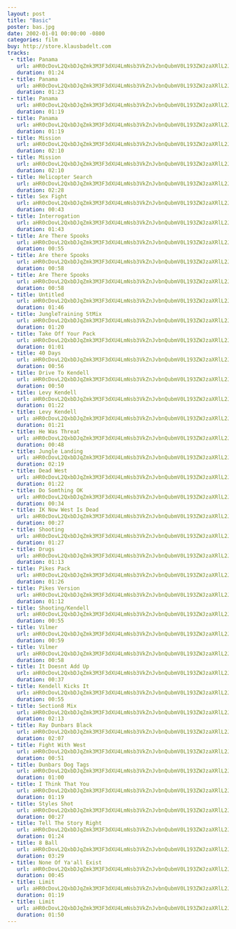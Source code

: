 ```yaml
---
layout: post
title: "Basic"
poster: bas.jpg
date: 2002-01-01 00:00:00 -0800
categories: film
buy: http://store.klausbadelt.com
tracks:
 - title: Panama
   url: aHR0cDovL2QxbDJqZmk3M3F3dXU4LmNsb3VkZnJvbnQubmV0L193ZWJzaXRlL2Jhcy8xbTJBLjIgUGFuYW1hIFN0TWl4Lm1wMw==
   duration: 01:24
 - title: Panama
   url: aHR0cDovL2QxbDJqZmk3M3F3dXU4LmNsb3VkZnJvbnQubmV0L193ZWJzaXRlL2Jhcy8xbTJBLjMgUGFuYW1hIFN0TWl4Lm1wMw==
   duration: 01:23
 - title: Panama
   url: aHR0cDovL2QxbDJqZmk3M3F3dXU4LmNsb3VkZnJvbnQubmV0L193ZWJzaXRlL2Jhcy8xbTJCLjEgUGFuYW1hIFN0TWl4Lm1wMw==
   duration: 01:19
 - title: Panama
   url: aHR0cDovL2QxbDJqZmk3M3F3dXU4LmNsb3VkZnJvbnQubmV0L193ZWJzaXRlL2Jhcy8xbTJyZXYuMXIgUGFuYW1hIFN0TWl4Lm1wMw==
   duration: 01:19
 - title: Mission
   url: aHR0cDovL2QxbDJqZmk3M3F3dXU4LmNsb3VkZnJvbnQubmV0L193ZWJzaXRlL2Jhcy8xbTMuMiBNaXNzaW9uIFN0TWl4Lm1wMw==
   duration: 02:10
 - title: Mission
   url: aHR0cDovL2QxbDJqZmk3M3F3dXU4LmNsb3VkZnJvbnQubmV0L193ZWJzaXRlL2Jhcy8xbTMuMiBNaXNzaW9uU3RNaXgtTk9STV8wMS5tcDM=
   duration: 02:10
 - title: Helicopter Search
   url: aHR0cDovL2QxbDJqZmk3M3F3dXU4LmNsb3VkZnJvbnQubmV0L193ZWJzaXRlL2Jhcy8xbTQuMyBIZWxpY29wdGVyU2VhcmNoIFN0TWl4Lm1wMw==
   duration: 02:28
 - title: Sex Fight
   url: aHR0cDovL2QxbDJqZmk3M3F3dXU4LmNsb3VkZnJvbnQubmV0L193ZWJzaXRlL2Jhcy8wOCA0bTI4LjAgU2V4RmlnaHQgU3RNaXgubXAz
   duration: 00:43
 - title: Interrogation
   url: aHR0cDovL2QxbDJqZmk3M3F3dXU4LmNsb3VkZnJvbnQubmV0L193ZWJzaXRlL2Jhcy8xbTUuMCBJbnRlcnJvZ2F0aW9uIFN0TWl4Lm1wMw==
   duration: 01:43
 - title: Are There Spooks
   url: aHR0cDovL2QxbDJqZmk3M3F3dXU4LmNsb3VkZnJvbnQubmV0L193ZWJzaXRlL2Jhcy8xbTYuMSBBcmVUaGVyZVNwb29rcyBTdE1peC5tcDM=
   duration: 00:55
 - title: Are there Spooks
   url: aHR0cDovL2QxbDJqZmk3M3F3dXU4LmNsb3VkZnJvbnQubmV0L193ZWJzaXRlL2Jhcy8xbTYuMiBBcmUgdGhlcmUgU3Bvb2tzIFN0TWl4Lm1wMw==
   duration: 00:58
 - title: Are There Spooks
   url: aHR0cDovL2QxbDJqZmk3M3F3dXU4LmNsb3VkZnJvbnQubmV0L193ZWJzaXRlL2Jhcy8xbTYuNSBBcmVUaGVyZVNwb29rc1N0TWl4Lm1wMw==
   duration: 00:58
 - title: Untitled
   url: aHR0cDovL2QxbDJqZmk3M3F3dXU4LmNsb3VkZnJvbnQubmV0L193ZWJzaXRlL2Jhcy8xbTcuMSBTdE1peC5tcDM=
   duration: 01:46
 - title: JungleTraining StMix
   url: aHR0cDovL2QxbDJqZmk3M3F3dXU4LmNsb3VkZnJvbnQubmV0L193ZWJzaXRlL2Jhcy8ybTkuNCBKdW5nbGVUcmFpbmluZyBTdE1peC5tcDM=
   duration: 01:20
 - title: Take Off Your Pack
   url: aHR0cDovL2QxbDJqZmk3M3F3dXU4LmNsb3VkZnJvbnQubmV0L193ZWJzaXRlL2Jhcy8ybTEwLjMgVGFrZU9mZllvdXJQYWNrIFN0TWl4Lm1wMw==
   duration: 01:01
 - title: 40 Days
   url: aHR0cDovL2QxbDJqZmk3M3F3dXU4LmNsb3VkZnJvbnQubmV0L193ZWJzaXRlL2Jhcy8ybTExLjMgNDBEYXlzIFN0TWl4Lm1wMw==
   duration: 00:56
 - title: Drive To Kendell
   url: aHR0cDovL2QxbDJqZmk3M3F3dXU4LmNsb3VkZnJvbnQubmV0L193ZWJzaXRlL2Jhcy8ybTEyLjIgRHJpdmVUb0tlbmRlbGwgU3RNaXgubXAz
   duration: 00:50
 - title: Levy Kendell
   url: aHR0cDovL2QxbDJqZmk3M3F3dXU4LmNsb3VkZnJvbnQubmV0L193ZWJzaXRlL2Jhcy8ybTEzLjQgTGV2eUtlbmRlbGwgU3RNaXgubXAz
   duration: 01:22
 - title: Levy Kendell
   url: aHR0cDovL2QxbDJqZmk3M3F3dXU4LmNsb3VkZnJvbnQubmV0L193ZWJzaXRlL2Jhcy8ybTEzLjUgTGV2eUtlbmRlbGwgU3RNaXgubXAz
   duration: 01:21
 - title: He Was Threat
   url: aHR0cDovL2QxbDJqZmk3M3F3dXU4LmNsb3VkZnJvbnQubmV0L193ZWJzaXRlL2Jhcy8ybTE0LjAgIEhlV2FzVGhyZWF0IFN0TWl4Lm1wMw==
   duration: 00:48
 - title: Jungle Landing
   url: aHR0cDovL2QxbDJqZmk3M3F3dXU4LmNsb3VkZnJvbnQubmV0L193ZWJzaXRlL2Jhcy8ybTE1LjcgSnVuZ2xlTGFuZGluZyBTdE1peC5tcDM=
   duration: 02:19
 - title: Dead West
   url: aHR0cDovL2QxbDJqZmk3M3F3dXU4LmNsb3VkZnJvbnQubmV0L193ZWJzaXRlL2Jhcy8zbTE2LjIgRGVhZFdlc3QgU3RNaXgubXAz
   duration: 01:22
 - title: Do Somthing OK
   url: aHR0cDovL2QxbDJqZmk3M3F3dXU4LmNsb3VkZnJvbnQubmV0L193ZWJzaXRlL2Jhcy8zbTE3LjEgRG9Tb210aGluZ09LIFN0TWl4Lm1wMw==
   duration: 00:34
 - title: IK Now West Is Dead
   url: aHR0cDovL2QxbDJqZmk3M3F3dXU4LmNsb3VkZnJvbnQubmV0L193ZWJzaXRlL2Jhcy8zbTE4IElLTm93V2VzdElzRGVhZCBTdE1peC5tcDM=
   duration: 00:27
 - title: Shooting
   url: aHR0cDovL2QxbDJqZmk3M3F3dXU4LmNsb3VkZnJvbnQubmV0L193ZWJzaXRlL2Jhcy8zbTE5LjAgU2hvb3RpbmcgU3RNaXgubXAz
   duration: 01:27
 - title: Drugs
   url: aHR0cDovL2QxbDJqZmk3M3F3dXU4LmNsb3VkZnJvbnQubmV0L193ZWJzaXRlL2Jhcy8zbTIwLjIgRHJ1Z3MgU3RNaXgubXAz
   duration: 01:13
 - title: Pikes Pack
   url: aHR0cDovL2QxbDJqZmk3M3F3dXU4LmNsb3VkZnJvbnQubmV0L193ZWJzaXRlL2Jhcy8zbTIxLjEgUGlrZXNQYWNrIFN0TWl4Lm1wMw==
   duration: 01:26
 - title: Pikes Version
   url: aHR0cDovL2QxbDJqZmk3M3F3dXU4LmNsb3VkZnJvbnQubmV0L193ZWJzaXRlL2Jhcy8zbTIyLjIgUGlrZXMgVmVyc2lvbiBTdE1peC5tcDM=
   duration: 01:12
 - title: Shooting/Kendell
   url: aHR0cDovL2QxbDJqZmk3M3F3dXU4LmNsb3VkZnJvbnQubmV0L193ZWJzaXRlL2Jhcy80bTIzLjEgU2hvb3RpbmdfS2VuZGVsbCBTdE1peC5tcDM=
   duration: 00:55
 - title: Vilmer
   url: aHR0cDovL2QxbDJqZmk3M3F3dXU4LmNsb3VkZnJvbnQubmV0L193ZWJzaXRlL2Jhcy80bTI0LjIgVmlsbWVyIFN0TWl4Lm1wMw==
   duration: 00:59
 - title: Vilmer
   url: aHR0cDovL2QxbDJqZmk3M3F3dXU4LmNsb3VkZnJvbnQubmV0L193ZWJzaXRlL2Jhcy80bTI0LjQgVmlsbWVyIFN0TWl4Lm1wMw==
   duration: 00:58
 - title: It Doesnt Add Up
   url: aHR0cDovL2QxbDJqZmk3M3F3dXU4LmNsb3VkZnJvbnQubmV0L193ZWJzaXRlL2Jhcy80bTI1LjYgSXREb2VzbnRBZGRVcCBTdE1peC5tcDM=
   duration: 00:37
 - title: Kendell Kicks It
   url: aHR0cDovL2QxbDJqZmk3M3F3dXU4LmNsb3VkZnJvbnQubmV0L193ZWJzaXRlL2Jhcy80bTI2LjEgS2VuZGVsbEtpY2tzSXQgU3RNaXgubXAz
   duration: 00:55
 - title: Section8 Mix
   url: aHR0cDovL2QxbDJqZmk3M3F3dXU4LmNsb3VkZnJvbnQubmV0L193ZWJzaXRlL2Jhcy80bTI3LjEgU2VjdGlvbjggTWl4Lm1wMw==
   duration: 02:13
 - title: Ray Dunbars Black
   url: aHR0cDovL2QxbDJqZmk3M3F3dXU4LmNsb3VkZnJvbnQubmV0L193ZWJzaXRlL2Jhcy80bTI5LjIgUmF5RHVuYmFyc0JsYWNrIFN0TWl4Lm1wMw==
   duration: 02:07
 - title: Fight With West
   url: aHR0cDovL2QxbDJqZmk3M3F3dXU4LmNsb3VkZnJvbnQubmV0L193ZWJzaXRlL2Jhcy81bTMwLjAgRmlnaHRXaXRoV2VzdCBTdE1peC5tcDM=
   duration: 00:51
 - title: Dunbars Dog Tags
   url: aHR0cDovL2QxbDJqZmk3M3F3dXU4LmNsb3VkZnJvbnQubmV0L193ZWJzaXRlL2Jhcy81bTMyLjEgRHVuYmFyc0RvZ1RhZ3MgU3RNaXgubXAz
   duration: 01:00
 - title: I Think That You
   url: aHR0cDovL2QxbDJqZmk3M3F3dXU4LmNsb3VkZnJvbnQubmV0L193ZWJzaXRlL2Jhcy81bTMzLjAgSVRoaW5rVGhhdFlvdSBTdE1peC5tcDM=
   duration: 01:19
 - title: Styles Shot
   url: aHR0cDovL2QxbDJqZmk3M3F3dXU4LmNsb3VkZnJvbnQubmV0L193ZWJzaXRlL2Jhcy81bTM0LjAgU3R5bGVzU2hvdCBTdE1peC5tcDM=
   duration: 00:27
 - title: Tell The Story Right
   url: aHR0cDovL2QxbDJqZmk3M3F3dXU4LmNsb3VkZnJvbnQubmV0L193ZWJzaXRlL2Jhcy81bTM1LjIgVGVsbFRoZVN0b3J5UmlnaHQgU3RNaXgubXAz
   duration: 01:24
 - title: 8 Ball
   url: aHR0cDovL2QxbDJqZmk3M3F3dXU4LmNsb3VkZnJvbnQubmV0L193ZWJzaXRlL2Jhcy81bTM2LjIgOEJhbGwgU3RNaXgubXAz
   duration: 03:29
 - title: None Of Ya'all Exist
   url: aHR0cDovL2QxbDJqZmk3M3F3dXU4LmNsb3VkZnJvbnQubmV0L193ZWJzaXRlL2Jhcy81bTM4LjEgTm9uZU9mWWEnYWxsRXhpc3QgU3RNaXgubXAz
   duration: 00:45
 - title: Limit
   url: aHR0cDovL2QxbDJqZmk3M3F3dXU4LmNsb3VkZnJvbnQubmV0L193ZWJzaXRlL2Jhcy9CYXNpYyAxbTIgTGltaXQubXAz
   duration: 01:19
 - title: Limit
   url: aHR0cDovL2QxbDJqZmk3M3F3dXU4LmNsb3VkZnJvbnQubmV0L193ZWJzaXRlL2Jhcy9CYXNpYyAxbTMgTGltaXQubXAz
   duration: 01:50
---
```

